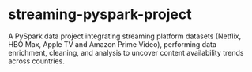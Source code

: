# streaming-pyspark-project
A PySpark data project integrating streaming platform datasets (Netflix, HBO Max, Apple TV and Amazon Prime Video), performing data enrichment, cleaning, and analysis to uncover content availability trends across countries.
